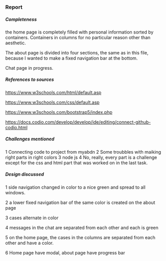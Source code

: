 ### Report

##### Completeness 
the home page is completely filled with personal information sorted by containers. Containers in columns for no particular reason other than aesthetic.

The about page is divided into four sections, the same as in this file, because I wanted to make a fixed navigation bar at the bottom.

Chat page in progress.
##### References to sources

https://www.w3schools.com/html/default.asp

https://www.w3schools.com/css/default.asp

https://www.w3schools.com/bootstrap5/index.php

https://docs.codio.com/develop/develop/ide/editing/connect-github-codio.html


##### Challenges mentioned 
1 Connecting code to project from myabdn
2 Some troubbles with maiking right parts in right colors
3 node js
4 No, really, every part is a challenge except for the css and html part that was worked on in the last task.

##### Design discussed 
1 side navigation changed in color to a nice green and spread to all windows.

2 a lower fixed navigation bar of the same color is created on the about page

3 cases alternate in color

4 messages in the chat are separated from each other and each is green

5 on the home page, the cases in the columns are separated from each other and have a color.

6 Home page have modal, about page have progress bar
